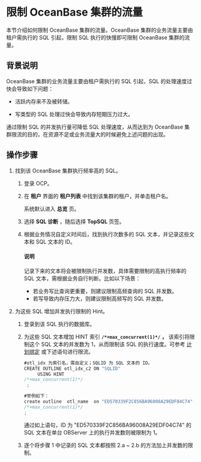 限制 OceanBase 集群的流量
=======================================

本节介绍如何限制 OceanBase 集群的流量。OceanBase 集群的业务流量主要由租户需执行的 SQL 引起，限制 SQL 执行的快慢即可限制 OceanBase 集群的流量。

背景说明
-------------------------

OceanBase 集群的业务流量主要由租户需执行的 SQL 引起，SQL 的处理速度过快会导致如下问题：

* 活跃内存来不及被转储。

* 写类型的 SQL 处理过快会导致内存短期压力过大。

通过限制 SQL 的并发执行量可降低 SQL 处理速度，从而达到为 OceanBase 集群限流的目的，在资源不足或业务流量大的时候避免上述问题的出现。

操作步骤
-------------------------

1. 找到该 OceanBase 集群执行频率高的 SQL。

   1. 登录 OCP。

   2. 在 **租户** 界面的 **租户列表** 中找到该集群的租户，并单击租户名。

      系统默认进入 **总览** 页。

   3. 选择 **SQL 诊断** ，随后选择 **TopSQL** 页签。

   4. 根据业务情况自定义时间后，找到执行次数多的 SQL 文本，并记录这些文本和 SQL 文本的 ID。

      <main id="notice" type='explain'>
      <h4>说明</h4>
      <p>记录下来的文本将会被限制执行并发数，具体需要限制的高执行频率的 SQL 文本，需根据业务自行判断。比如以下场景：<ul><li>若业务写比查询更重要，则建议限制高频查询的 SQL 并发数。</li><li>若写导致内存压力大，则建议限制高频写的 SQL 并发数。</li></ul></p>
      </main>

2. 为这些 SQL 增加并发执行限制的 Hint。

   1. 登录到该 SQL 执行的数据库。

   2. 为这些 SQL 文本增加 HINT 索引 **`/*+max_concurrent(1)*/`** **，** 该索引将限制这个 SQL 文本的并发数为 1，从而限制该 SQL 的执行速度。可参考 [计划绑定](https://www.oceanbase.com/docs/community-observer-cn-10000000001880550) 或下述语句进行限流。

      ```javascript
      #otl_idx 为索引名，需自定义；SQLID 为 SQL 文本的 ID。
      CREATE OUTLINE otl_idx_c2 ON "SQLID" 
           USING HINT  
      /*+max_concurrent(1)*/ 
       ;
      
      #举例如下：
      create outline  otl_name  on "ED570339F2C856BA96008A29EDF04C74" using hint  
      /*+max_concurrent(1)*/  
      ;
      ```

      通过如上语句，ID 为 "ED570339F2C856BA96008A29EDF04C74" 的 SQL 文本在单台 OBServer 上的执行并发数则被限制为 1。

   3. 逐个将步骤 1 中记录的 SQL 文本都按照 2.a \~ 2.b 的方法加上并发数的限制。
